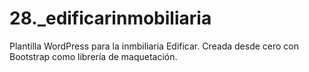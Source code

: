 # 28._edificarinmobiliaria
Plantilla WordPress para la inmbiliaria Edificar. Creada desde cero con Bootstrap como librería de maquetación.
